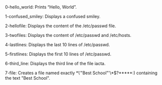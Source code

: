 0-hello_world: Prints “Hello, World”.

1-confused_smiley: Displays a confused smiley.

2-hellofile: Displays the content of the /etc/passwd file.

3-twofiles: Displays the content of /etc/passwd and /etc/hosts.

4-lastlines: Displays the last 10 lines of /etc/passwd.

5-firstlines: Displays the first 10 lines of /etc/passwd.

6-third_line: Displays the third line of the file iacta.

7-file: Creates a file named exactly \*\\'"Best School"\'\\*$\?\*\*\*\*\*:) containing the text "Best School".
